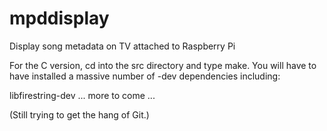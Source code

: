 mpddisplay
==========

Display song metadata on TV attached to Raspberry Pi

For the C version, cd into the src directory and type make. You will
have to have installed a massive number of -dev dependencies including:

libfirestring-dev
... more to come ...

(Still trying to get the hang of Git.)
